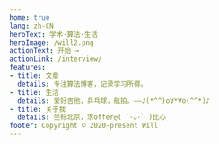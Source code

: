```yaml
---
home: true
lang: zh-CN
heroText: 学术·算法·生活
heroImage: /will2.png
actionText: 开始 →
actionLink: /interview/
features:
- title: 文章
  details: 专注算法博客，记录学习所得。
- title: 生活
  details: 爱好吉他，乒乓球，航拍。——♪(*^^)o∀*∀o(^^*)♪
- title: 关于我
  details: 坐标北京，求offerღ( ´･ᴗ･` )比心
footer: Copyright © 2020-present Will
---
```

